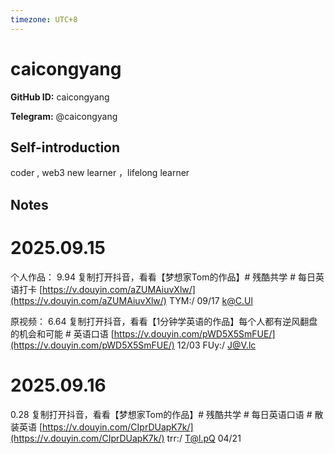 ```yaml
---
timezone: UTC+8
---
```


# caicongyang

**GitHub ID:** caicongyang

**Telegram:** @caicongyang

## Self-introduction

coder , web3 new learner ，lifelong learner

## Notes
<!-- Content_START -->
# 2025.09.15
<!-- DAILY_CHECKIN_2025-09-15_START -->
个人作品： 9.94 复制打开抖音，看看【梦想家Tom的作品】# 残酷共学 # 每日英语打卡 [https://v.douyin.com/aZUMAiuvXlw/](https://v.douyin.com/aZUMAiuvXlw/) TYM:/ 09/17 k@C.Ul

原视频： 6.64 复制打开抖音，看看【1分钟学英语的作品】每个人都有逆风翻盘的机会和可能 # 英语口语 [https://v.douyin.com/pWD5X5SmFUE/](https://v.douyin.com/pWD5X5SmFUE/) 12/03 FUy:/ [J@V.lc](mailto:J@V.lc)
<!-- DAILY_CHECKIN_2025-09-15_END -->


# 2025.09.16
<!-- DAILY_CHECKIN_2025-09-16_START -->
0.28 复制打开抖音，看看【梦想家Tom的作品】# 残酷共学 # 每日英语口语 # 散装英语 [https://v.douyin.com/CIprDUapK7k/](https://v.douyin.com/CIprDUapK7k/) trr:/ T@l.pQ 04/21
<!-- DAILY_CHECKIN_2025-09-16_END -->
<!-- Content_END -->
